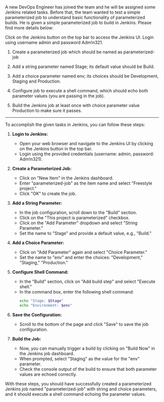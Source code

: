 A new DevOps Engineer has joined the team and he will be assigned some Jenkins related tasks. Before that, the team wanted to test a simple parameterized job to understand basic functionality of parameterized builds. He is given a simple parameterized job to build in Jenkins. Please find more details below:



Click on the Jenkins button on the top bar to access the Jenkins UI. Login using username admin and password Adm!n321.


1. Create a parameterized job which should be named as parameterized-job


2. Add a string parameter named Stage; its default value should be Build.


3. Add a choice parameter named env; its choices should be Development, Staging and Production.


4. Configure job to execute a shell command, which should echo both parameter values (you are passing in the job).


5. Build the Jenkins job at least once with choice parameter value Production to make sure it passes.
------------

To accomplish the given tasks in Jenkins, you can follow these steps:

1. **Login to Jenkins:**
   - Open your web browser and navigate to the Jenkins UI by clicking on the Jenkins button in the top bar.
   - Login using the provided credentials (username: admin, password: Adm!n321).

2. **Create a Parameterized Job:**
   - Click on "New Item" in the Jenkins dashboard.
   - Enter "parameterized-job" as the item name and select "Freestyle project."
   - Click "OK" to create the job.

3. **Add a String Parameter:**
   - In the job configuration, scroll down to the "Build" section.
   - Click on the "This project is parameterized" checkbox.
   - Click on the "Add Parameter" dropdown and select "String Parameter."
   - Set the name to "Stage" and provide a default value, e.g., "Build."

4. **Add a Choice Parameter:**
   - Click on "Add Parameter" again and select "Choice Parameter."
   - Set the name to "env" and enter the choices: "Development," "Staging," "Production."

5. **Configure Shell Command:**
   - In the "Build" section, click on "Add build step" and select "Execute shell."
   - In the command box, enter the following shell command:
     ```bash
     echo "Stage: $Stage"
     echo "Environment: $env"
     ```

6. **Save the Configuration:**
   - Scroll to the bottom of the page and click "Save" to save the job configuration.

7. **Build the Job:**
   - Now, you can manually trigger a build by clicking on "Build Now" in the Jenkins job dashboard.
   - When prompted, select "Staging" as the value for the "env" parameter.
   - Check the console output of the build to ensure that both parameter values are echoed correctly.

With these steps, you should have successfully created a parameterized Jenkins job named "parameterized-job" with string and choice parameters, and it should execute a shell command echoing the parameter values.

